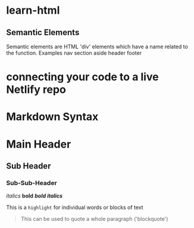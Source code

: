 
# learn-html
## Semantic Elements
Semantic elements are HTML 'div' elements which have a name related to the function.
Examples
	nav
	section
	aside
	header
	footer


# connecting your code to a live Netlify repo

# Markdown Syntax

# Main Header
## Sub Header
### Sub-Sub-Header

*italics*
**bold**
***bold italics***

This is a `highlight` for individual words or blocks of text

> This can be used to quote a whole paragraph ('blockquote')

